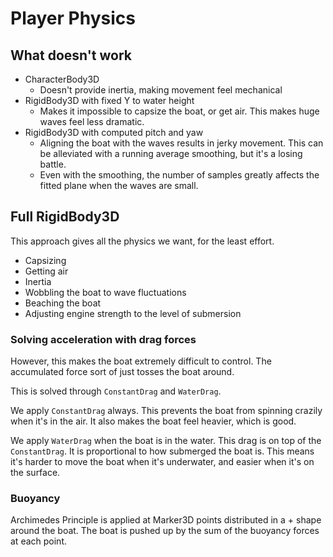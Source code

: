 # Player Physics

## What doesn't work
- CharacterBody3D
  - Doesn't provide inertia, making movement feel mechanical
- RigidBody3D with fixed Y to water height
  - Makes it impossible to capsize the boat, or get air. This makes huge waves feel less dramatic.
- RigidBody3D with computed pitch and yaw
  - Aligning the boat with the waves results in jerky movement. This can be alleviated with a running average smoothing, but it's a losing battle.
  - Even with the smoothing, the number of samples greatly affects the fitted plane when the waves are small.

## Full RigidBody3D

This approach gives all the physics we want, for the least effort.
- Capsizing
- Getting air
- Inertia
- Wobbling the boat to wave fluctuations
- Beaching the boat
- Adjusting engine strength to the level of submersion

### Solving acceleration with drag forces

However, this makes the boat extremely difficult to control.
The accumulated force sort of just tosses the boat around.

This is solved through `ConstantDrag` and `WaterDrag`.

We apply `ConstantDrag` always. This prevents the boat from spinning crazily when it's in the air. It also makes the boat feel heavier, which is good.

We apply `WaterDrag` when the boat is in the water. This drag is on top of the `ConstantDrag`. It is proportional to how submerged the boat is.
This means it's harder to move the boat when it's underwater, and easier when it's on the surface.

### Buoyancy

Archimedes Principle is applied at Marker3D points distributed in a + shape around the boat. The boat is pushed up by the sum of the buoyancy forces at each point.
